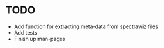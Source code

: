 # TODO
- Add function for extracting meta-data from spectrawiz files
- Add tests
- Finish up man-pages
